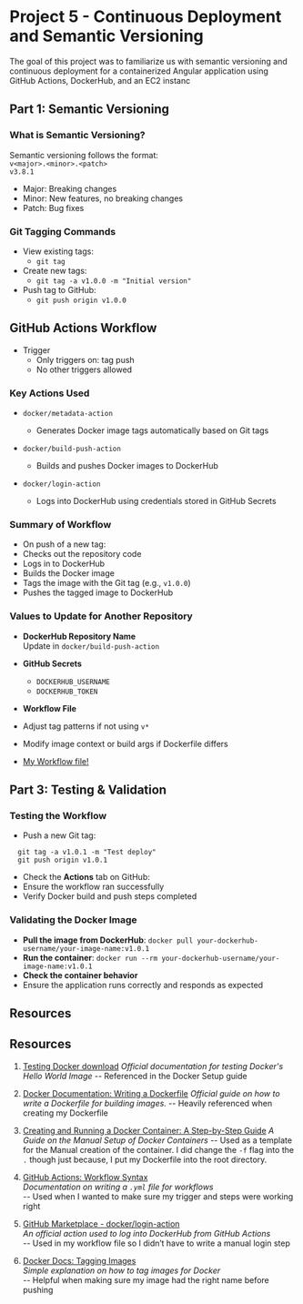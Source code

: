 # Project 5 - Continuous Deployment and Semantic Versioning

The goal of this project was to familiarize us with semantic versioning and continuous deployment for a containerized Angular application using GitHub Actions, DockerHub, and an EC2 instanc


## Part 1: Semantic Versioning

### What is Semantic Versioning?

Semantic versioning follows the format:  
`v<major>.<minor>.<patch>`  
`v3.8.1`

- Major: Breaking changes  
- Minor: New features, no breaking changes  
- Patch: Bug fixes  

### Git Tagging Commands

- View existing tags:
  - `git tag`
- Create new tags:
  - `git tag -a v1.0.0 -m "Initial version"`
- Push tag to GitHub:
  - `git push origin v1.0.0`
 
## GitHub Actions Workflow

- Trigger
  - Only triggers on: tag push
  - No other triggers allowed
    
### Key Actions Used

- `docker/metadata-action`
  - Generates Docker image tags automatically based on Git tags

- `docker/build-push-action` 
  - Builds and pushes Docker images to DockerHub

- `docker/login-action`
  - Logs into DockerHub using credentials stored in GitHub Secrets

### Summary of Workflow

- On push of a new tag:
- Checks out the repository code
- Logs in to DockerHub
- Builds the Docker image
- Tags the image with the Git tag (e.g., `v1.0.0`)
- Pushes the tagged image to DockerHub

### Values to Update for Another Repository

- **DockerHub Repository Name**  
Update in `docker/build-push-action`

- **GitHub Secrets**
  - `DOCKERHUB_USERNAME`
  - `DOCKERHUB_TOKEN`
-  **Workflow File**
  - Adjust tag patterns if not using `v*`
  - Modify image context or build args if Dockerfile differs
  - [My Workflow file!](https://github.com/WSU-kduncan/ceg3120-cicd-Historyvariety/blob/d6cd4254a6b4dbd521f3b1f37b88e0e350b81277/angular-site/wsu-hw-ng-main/Workflow.yml)

## Part 3: Testing & Validation

### Testing the Workflow

- Push a new Git tag:
```
  git tag -a v1.0.1 -m "Test deploy"
  git push origin v1.0.1
```
- Check the **Actions** tab on GitHub:
- Ensure the workflow ran successfully
- Verify Docker build and push steps completed

### Validating the Docker Image

- **Pull the image from DockerHub**: `docker pull your-dockerhub-username/your-image-name:v1.0.1`
- **Run the container**: `docker run --rm your-dockerhub-username/your-image-name:v1.0.1`
- **Check the container behavior**
- Ensure the application runs correctly and responds as expected


## Resources
## Resources
1. [Testing Docker download](https://hub.docker.com/_/hello-world)
   *Official documentation for testing Docker's Hello World Image*
   -- Referenced in the Docker Setup guide
3. [Docker Documentation: Writing a Dockerfile](https://docs.docker.com/get-started/docker-concepts/building-images/writing-a-dockerfile/)
  *Official guide on how to write a Dockerfile for building images.*
   -- Heavily referenced when creating my Dockerfile
4. [Creating and Running a Docker Container: A Step-by-Step Guide](https://dontpaniclabs.com/blog/post/2024/01/18/creating-and-running-a-docker-container-a-step-by-step-guide/)
  *A Guide on the Manual Setup of Docker Containers*
    -- Used as a template for the Manual creation of the container. I did change the  `-f` flag into the `.` though just because, I put my Dockerfile into the root directory.
   
5. [GitHub Actions: Workflow Syntax](https://docs.github.com/en/actions/using-workflows/workflow-syntax-for-github-actions)  
   *Documentation on writing a `.yml` file for workflows*  
   -- Used when I wanted to make sure my trigger and steps were working right

6. [GitHub Marketplace - docker/login-action](https://github.com/docker/login-action)  
   *An official action used to log into DockerHub from GitHub Actions*  
   -- Used in my workflow file so I didn’t have to write a manual login step
   
7. [Docker Docs: Tagging Images](https://docs.docker.com/engine/reference/commandline/tag/)  
   *Simple explanation on how to tag images for Docker*  
   -- Helpful when making sure my image had the right name before pushing 
